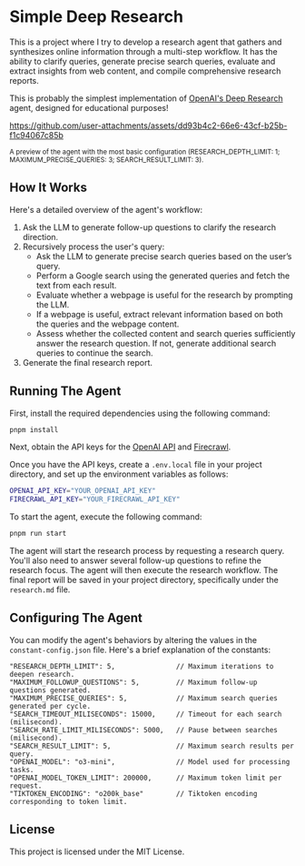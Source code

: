 # Simple De‌ep Research

This is a project where I try to develop a research agent that gathers and synthesizes online information through a multi-step workflow. It has the ability to clarify queries, generate precise search queries, evaluate and extract insights from web content, and compile comprehensive research reports. 

This is probably the simplest implementation of [OpenAI's Deep Research](https://openai.com/index/introducing-deep-research/) agent, designed for educational purposes!

https://github.com/user-attachments/assets/dd93b4c2-66e6-43cf-b25b-f1c94067c85b

<sup>A preview of the agent with the most basic configuration (RESEARCH_DEPTH_LIMIT: 1; MAXIMUM_PRECISE_QUERIES: 3; SEARCH_RESULT_LIMIT: 3).</sup>

## How It Works
Here's a detailed overview of the agent's workflow:

1. Ask the LLM to generate follow-up questions to clarify the research direction.
2. Recursively process the user's query:
   - Ask the LLM to generate precise search queries based on the user’s query.
   - Perform a Google search using the generated queries and fetch the text from each result.  
   - Evaluate whether a webpage is useful for the research by prompting the LLM.  
   - If a webpage is useful, extract relevant information based on both the queries and the webpage content.  
   - Assess whether the collected content and search queries sufficiently answer the research question. If not, generate additional search queries to continue the search.  
3. Generate the final research report.

## Running The Agent
First, install the required dependencies using the following command:
```sh
pnpm install
```

Next, obtain the API keys for the [OpenAI API](https://platform.openai.com/docs/overview) and [Firecrawl](https://docs.firecrawl.dev/introduction).

Once you have the API keys, create a `.env.local` file in your project directory, and set up the environment variables as follows:
```sh
OPENAI_API_KEY="YOUR_OPENAI_API_KEY"
FIRECRAWL_API_KEY="YOUR_FIRECRAWL_API_KEY"
```

To start the agent, execute the following command:
```sh
pnpm run start
```

The agent will start the research process by requesting a research query. You'll also need to answer several follow-up questions to refine the research focus. The agent will then execute the research workflow. The final report will be saved in your project directory, specifically under the `research.md` file.

## Configuring The Agent
You can modify the agent's behaviors by altering the values in the `constant-config.json` file. Here's a brief explanation of the constants:
```
"RESEARCH_DEPTH_LIMIT": 5,               // Maximum iterations to deepen research.
"MAXIMUM_FOLLOWUP_QUESTIONS": 5,         // Maximum follow-up questions generated.
"MAXIMUM_PRECISE_QUERIES": 5,            // Maximum search queries generated per cycle.
"SEARCH_TIMEOUT_MILISECONDS": 15000,     // Timeout for each search (milisecond).
"SEARCH_RATE_LIMIT_MILISECONDS": 5000,   // Pause between searches (milisecond).
"SEARCH_RESULT_LIMIT": 5,                // Maximum search results per query.
"OPENAI_MODEL": "o3-mini",               // Model used for processing tasks.
"OPENAI_MODEL_TOKEN_LIMIT": 200000,      // Maximum token limit per request.
"TIKTOKEN_ENCODING": "o200k_base"        // Tiktoken encoding corresponding to token limit.
```

## License
This project is licensed under the MIT License.
